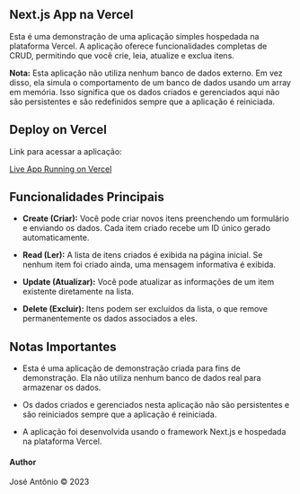## Next.js App na Vercel

Esta é uma demonstração de uma aplicação simples hospedada na plataforma Vercel. A aplicação oferece funcionalidades completas de CRUD, permitindo que você crie, leia, atualize e exclua itens.

**Nota:** Esta aplicação não utiliza nenhum banco de dados externo. Em vez disso, ela simula o comportamento de um banco de dados usando um array em memória. Isso significa que os dados criados e gerenciados aqui não são persistentes e são redefinidos sempre que a aplicação é reiniciada.

## Deploy on Vercel
Link para acessar a aplicação:

[Live App Running on Vercel](https://nextjs-app-gules.vercel.app/)


## Funcionalidades Principais

- **Create (Criar):** Você pode criar novos itens preenchendo um formulário e enviando os dados. Cada item criado recebe um ID único gerado automaticamente.

- **Read (Ler):** A lista de itens criados é exibida na página inicial. Se nenhum item foi criado ainda, uma mensagem informativa é exibida.

- **Update (Atualizar):** Você pode atualizar as informações de um item existente diretamente na lista.

- **Delete (Excluir):** Itens podem ser excluídos da lista, o que remove permanentemente os dados associados a eles.

## Notas Importantes

- Esta é uma aplicação de demonstração criada para fins de demonstração. Ela não utiliza nenhum banco de dados real para armazenar os dados.

- Os dados criados e gerenciados nesta aplicação não são persistentes e são reiniciados sempre que a aplicação é reiniciada.

- A aplicação foi desenvolvida usando o framework Next.js e hospedada na plataforma Vercel.

#### Author
José Antônio ©️ 2023
